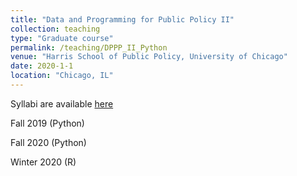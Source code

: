 ```yaml
---
title: "Data and Programming for Public Policy II"
collection: teaching
type: "Graduate course"
permalink: /teaching/DPPP_II_Python
venue: "Harris School of Public Policy, University of Chicago"
date: 2020-1-1
location: "Chicago, IL"
---
```


Syllabi are available [here](https://github.com/levyjeff/Data-Skills-2-Syllabus) 

Fall 2019 (Python)

Fall 2020 (Python)

Winter 2020 (R)